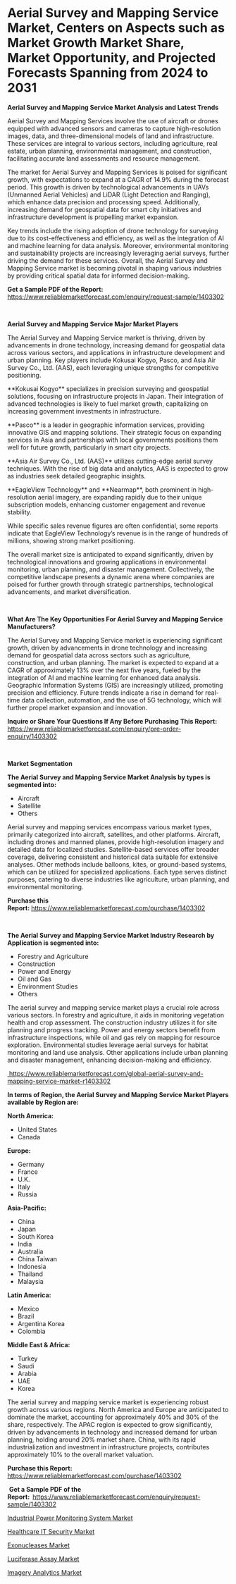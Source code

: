 <p><h1>Aerial Survey and Mapping Service Market, Centers on Aspects such as Market Growth Market Share, Market Opportunity, and Projected Forecasts Spanning from 2024 to 2031</h1></p><p><strong>Aerial Survey and Mapping Service Market Analysis and Latest Trends</strong></p>
<p><p>Aerial Survey and Mapping Services involve the use of aircraft or drones equipped with advanced sensors and cameras to capture high-resolution images, data, and three-dimensional models of land and infrastructure. These services are integral to various sectors, including agriculture, real estate, urban planning, environmental management, and construction, facilitating accurate land assessments and resource management.</p><p>The market for Aerial Survey and Mapping Services is poised for significant growth, with expectations to expand at a CAGR of 14.9% during the forecast period. This growth is driven by technological advancements in UAVs (Unmanned Aerial Vehicles) and LiDAR (Light Detection and Ranging), which enhance data precision and processing speed. Additionally, increasing demand for geospatial data for smart city initiatives and infrastructure development is propelling market expansion.</p><p>Key trends include the rising adoption of drone technology for surveying due to its cost-effectiveness and efficiency, as well as the integration of AI and machine learning for data analysis. Moreover, environmental monitoring and sustainability projects are increasingly leveraging aerial surveys, further driving the demand for these services. Overall, the Aerial Survey and Mapping Service market is becoming pivotal in shaping various industries by providing critical spatial data for informed decision-making.</p></p>
<p><strong>Get a Sample PDF of the Report:&nbsp;</strong> <a href="https://www.reliablemarketforecast.com/enquiry/request-sample/1403302?utm_campaign=1806&utm_medium=2&utm_source=Github&utm_content=ia&utm_term=23102024&utm_id=aerial-survey-and-mapping-service">https://www.reliablemarketforecast.com/enquiry/request-sample/1403302</a></p>
<p>&nbsp;</p>
<p><strong>Aerial Survey and Mapping Service Major Market Players</strong></p>
<p><p>The Aerial Survey and Mapping Service market is thriving, driven by advancements in drone technology, increasing demand for geospatial data across various sectors, and applications in infrastructure development and urban planning. Key players include Kokusai Kogyo, Pasco, and Asia Air Survey Co., Ltd. (AAS), each leveraging unique strengths for competitive positioning.</p><p>**Kokusai Kogyo** specializes in precision surveying and geospatial solutions, focusing on infrastructure projects in Japan. Their integration of advanced technologies is likely to fuel market growth, capitalizing on increasing government investments in infrastructure.</p><p>**Pasco** is a leader in geographic information services, providing innovative GIS and mapping solutions. Their strategic focus on expanding services in Asia and partnerships with local governments positions them well for future growth, particularly in smart city projects.</p><p>**Asia Air Survey Co., Ltd. (AAS)** utilizes cutting-edge aerial survey techniques. With the rise of big data and analytics, AAS is expected to grow as industries seek detailed geographic insights.</p><p>**EagleView Technology** and **Nearmap**, both prominent in high-resolution aerial imagery, are expanding rapidly due to their unique subscription models, enhancing customer engagement and revenue stability.</p><p>While specific sales revenue figures are often confidential, some reports indicate that EagleView Technology’s revenue is in the range of hundreds of millions, showing strong market positioning.</p><p>The overall market size is anticipated to expand significantly, driven by technological innovations and growing applications in environmental monitoring, urban planning, and disaster management. Collectively, the competitive landscape presents a dynamic arena where companies are poised for further growth through strategic partnerships, technological advancements, and market diversification.</p></p>
<p>&nbsp;</p>
<p><strong>What Are The Key Opportunities For Aerial Survey and Mapping Service Manufacturers?</strong></p>
<p><p>The Aerial Survey and Mapping Service market is experiencing significant growth, driven by advancements in drone technology and increasing demand for geospatial data across sectors such as agriculture, construction, and urban planning. The market is expected to expand at a CAGR of approximately 13% over the next five years, fueled by the integration of AI and machine learning for enhanced data analysis. Geographic Information Systems (GIS) are increasingly utilized, promoting precision and efficiency. Future trends indicate a rise in demand for real-time data collection, automation, and the use of 5G technology, which will further propel market expansion and innovation.</p></p>
<p><strong>Inquire or Share Your Questions If Any Before Purchasing This Report:</strong> <a href="https://www.reliablemarketforecast.com/enquiry/pre-order-enquiry/1403302?utm_campaign=1806&utm_medium=2&utm_source=Github&utm_content=ia&utm_term=23102024&utm_id=aerial-survey-and-mapping-service">https://www.reliablemarketforecast.com/enquiry/pre-order-enquiry/1403302</a></p>
<p>&nbsp;</p>
<p><strong>Market Segmentation</strong></p>
<p><strong>The Aerial Survey and Mapping Service Market Analysis by types is segmented into:</strong></p>
<p><ul><li>Aircraft</li><li>Satellite</li><li>Others</li></ul></p>
<p><p>Aerial survey and mapping services encompass various market types, primarily categorized into aircraft, satellites, and other platforms. Aircraft, including drones and manned planes, provide high-resolution imagery and detailed data for localized studies. Satellite-based services offer broader coverage, delivering consistent and historical data suitable for extensive analyses. Other methods include balloons, kites, or ground-based systems, which can be utilized for specialized applications. Each type serves distinct purposes, catering to diverse industries like agriculture, urban planning, and environmental monitoring.</p></p>
<p><strong>Purchase this Report:&nbsp;</strong><a href="https://www.reliablemarketforecast.com/purchase/1403302?utm_campaign=1806&utm_medium=2&utm_source=Github&utm_content=ia&utm_term=23102024&utm_id=aerial-survey-and-mapping-service">https://www.reliablemarketforecast.com/purchase/1403302</a></p>
<p>&nbsp;</p>
<p><strong>The Aerial Survey and Mapping Service Market Industry Research by Application is segmented into:</strong></p>
<p><ul><li>Forestry and Agriculture</li><li>Construction</li><li>Power and Energy</li><li>Oil and Gas</li><li>Environment Studies</li><li>Others</li></ul></p>
<p><p>The aerial survey and mapping service market plays a crucial role across various sectors. In forestry and agriculture, it aids in monitoring vegetation health and crop assessment. The construction industry utilizes it for site planning and progress tracking. Power and energy sectors benefit from infrastructure inspections, while oil and gas rely on mapping for resource exploration. Environmental studies leverage aerial surveys for habitat monitoring and land use analysis. Other applications include urban planning and disaster management, enhancing decision-making and efficiency.</p></p>
<p><a href="https://www.reliablemarketforecast.com/global-aerial-survey-and-mapping-service-market-r1403302?utm_campaign=1806&utm_medium=2&utm_source=Github&utm_content=ia&utm_term=23102024&utm_id=aerial-survey-and-mapping-service">&nbsp;https://www.reliablemarketforecast.com/global-aerial-survey-and-mapping-service-market-r1403302</a></p>
<p><strong>In terms of Region, the Aerial Survey and Mapping Service Market Players available by Region are:</strong></p>
<p>
    <p> <strong> North America: </strong>
        <ul>
            <li>United States</li>
            <li>Canada</li>
        </ul>
        </p> 
    <p> <strong> Europe: </strong>
        <ul>
            <li>Germany</li>
            <li>France</li>
            <li>U.K.</li>
            <li>Italy</li>
            <li>Russia</li>
        </ul>
        </p> 
    <p> <strong> Asia-Pacific: </strong>
        <ul>
            <li>China</li>
            <li>Japan</li>
            <li>South Korea</li>
            <li>India</li>
            <li>Australia</li>
            <li>China Taiwan</li>
            <li>Indonesia</li>
            <li>Thailand</li>
            <li>Malaysia</li>
        </ul>
        </p> 
    <p> <strong> Latin America: </strong>
        <ul>
            <li>Mexico</li>
            <li>Brazil</li>
            <li>Argentina Korea</li>
            <li>Colombia</li>
        </ul>
        </p> 
    <p> <strong> Middle East & Africa: </strong>
        <ul>
            <li>Turkey</li>
            <li>Saudi</li>
            <li>Arabia</li>
            <li>UAE</li>
            <li>Korea</li>
        </ul>
    </p>
    </p>
<p><p>The aerial survey and mapping service market is experiencing robust growth across various regions. North America and Europe are anticipated to dominate the market, accounting for approximately 40% and 30% of the share, respectively. The APAC region is expected to grow significantly, driven by advancements in technology and increased demand for urban planning, holding around 20% market share. China, with its rapid industrialization and investment in infrastructure projects, contributes approximately 10% to the overall market valuation.</p></p>
<p><strong>Purchase this Report: </strong><a href="https://www.reliablemarketforecast.com/purchase/1403302?utm_campaign=1806&utm_medium=2&utm_source=Github&utm_content=ia&utm_term=23102024&utm_id=aerial-survey-and-mapping-service">https://www.reliablemarketforecast.com/purchase/1403302</a></p>
<p>&nbsp;<strong>Get a Sample PDF of the Report:&nbsp;&nbsp;</strong><a href="https://www.reliablemarketforecast.com/enquiry/request-sample/1403302?utm_campaign=1806&utm_medium=2&utm_source=Github&utm_content=ia&utm_term=23102024&utm_id=aerial-survey-and-mapping-service">https://www.reliablemarketforecast.com/enquiry/request-sample/1403302</a></p>
<p><strong></strong></p>
<p><p><a href="https://www.linkedin.com/pulse/industrial-power-monitoring-system-market-velocity-133-cagr-dysof?utm_campaign=1806&utm_medium=2&utm_source=Github&utm_content=ia&utm_term=23102024&utm_id=aerial-survey-and-mapping-service">Industrial Power Monitoring System Market</a></p><p><a href="https://www.linkedin.com/pulse/healthcare-security-market-global-regional-analysis-focus-ecacf?utm_campaign=1806&utm_medium=2&utm_source=Github&utm_content=ia&utm_term=23102024&utm_id=aerial-survey-and-mapping-service">Healthcare IT Security Market</a></p><p><a href="https://www.linkedin.com/pulse/trends-global-exonucleases-market-forecast-analysis-2024-xqn9f?utm_campaign=1806&utm_medium=2&utm_source=Github&utm_content=ia&utm_term=23102024&utm_id=aerial-survey-and-mapping-service">Exonucleases Market</a></p><p><a href="https://www.linkedin.com/pulse/deep-dive-luciferase-assay-market-itstrends-segmentation-x6jjf?utm_campaign=1806&utm_medium=2&utm_source=Github&utm_content=ia&utm_term=23102024&utm_id=aerial-survey-and-mapping-service">Luciferase Assay Market</a></p><p><a href="https://www.linkedin.com/pulse/regulatory-landscape-its-influence-global-imagery-analytics-s0fmf?utm_campaign=1806&utm_medium=2&utm_source=Github&utm_content=ia&utm_term=23102024&utm_id=aerial-survey-and-mapping-service">Imagery Analytics Market</a></p></p>